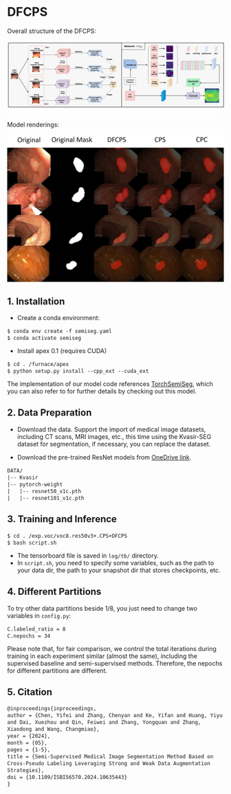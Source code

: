 # DFCPS

Overall structure of the DFCPS:

![structure](img/model.png)

Model renderings:

![comparison](img/comparison.png)

## 1. Installation

- Create a conda environment:

```
$ conda env create -f semiseg.yaml
$ conda activate semiseg
```

- Install apex 0.1 (requires CUDA)

```
$ cd . /furnace/apex
$ python setup.py install --cpp_ext --cuda_ext
```

The implementation of our model code references [TorchSemiSeg](https://github.com/charlesCXK/TorchSemiSeg), which you can also refer to for further details by checking out this model.

## 2. Data Preparation

- Download the data. Support the import of medical image datasets, including CT scans, MRI images, etc., this time using the Kvasir-SEG dataset for segmentation, if necessary, you can replace the dataset.

- Download the pre-trained ResNet models from  [OneDrive link](https://pkueducn-my.sharepoint.com/:f:/g/personal/pkucxk_pkueducn_onmicrosoft_com/EtjNKU0oVMhPkOKf9HTPlVsBIHYbACel6LSvcUeP4MXWVg?e=tChnP7).

```
DATA/
|-- Kvasir
|-- pytorch-weight
|   |-- resnet50_v1c.pth
|   |-- resnet101_v1c.pth
```

## 3. Training and Inference

```
$ cd . /exp.voc/voc8.res50v3+.CPS+DFCPS
$ bash script.sh
```
- The tensorboard file is saved in `log/tb/` directory.
- In `script.sh`, you need to specify some variables, such as the path to your data dir, the path to your snapshot dir that stores checkpoints, etc.

## 4. Different Partitions
To try other data partitions beside 1/8, you just need to change two variables in `config.py`:

```
C.labeled_ratio = 8
C.nepochs = 34
```

Please note that, for fair comparison, we control the total iterations during training in each experiment similar (almost the same), including the supervised baseline and semi-supervised methods. Therefore, the nepochs for different partitions are different.

## 5. Citation

```
@inproceedings{inproceedings,
author = {Chen, Yifei and Zhang, Chenyan and Ke, Yifan and Huang, Yiyu and Dai, Xuezhou and Qin, Feiwei and Zhang, Yongquan and Zhang, Xiaodong and Wang, Changmiao},
year = {2024},
month = {05},
pages = {1-5},
title = {Semi-Supervised Medical Image Segmentation Method Based on Cross-Pseudo Labeling Leveraging Strong and Weak Data Augmentation Strategies},
doi = {10.1109/ISBI56570.2024.10635443}
}
```
